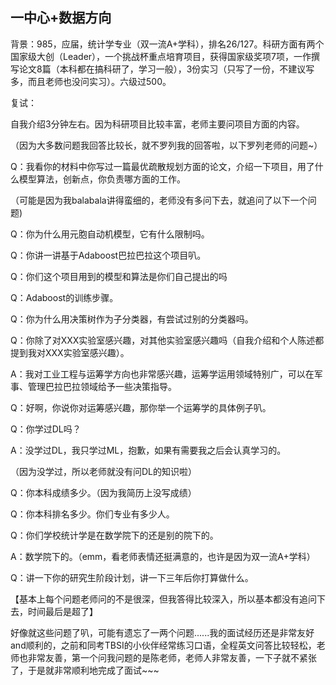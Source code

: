 ## 一中心+数据方向

背景：985，应届，统计学专业（双一流A+学科），排名26/127。科研方面有两个国家级大创（Leader），一个挑战杯重点培育项目，获得国家级奖项7项，一作撰写论文8篇（本科都在搞科研了，学习一般），3份实习（只写了一份，不建议写多，而且老师也没问实习）。六级过500。

复试： 

自我介绍3分钟左右。因为科研项目比较丰富，老师主要问项目方面的内容。

（因为大多数问题我回答比较长，就不罗列我的回答啦，以下罗列老师的问题~）

Q：我看你的材料中你写过一篇最优疏散规划方面的论文，介绍一下项目，用了什么模型算法，创新点，你负责哪方面的工作。

（可能是因为我balabala讲得蛮细的，老师没有多问下去，就追问了以下一个问题)

Q：你为什么用元胞自动机模型，它有什么限制吗。

Q：你讲一讲基于Adaboost巴拉巴拉这个项目叭。

Q：你们这个项目用到的模型和算法是你们自己提出的吗

Q：Adaboost的训练步骤。

Q：你为什么用决策树作为子分类器，有尝试过别的分类器吗。

Q：你除了对XXX实验室感兴趣，对其他实验室感兴趣吗（自我介绍和个人陈述都提到我对XXX实验室感兴趣）。

A：我对工业工程与运筹学方向也非常感兴趣，运筹学运用领域特别广，可以在军事、管理巴拉巴拉领域给予一些决策指导。

Q：好啊，你说你对运筹感兴趣，那你举一个运筹学的具体例子叭。

Q：你学过DL吗？

A：没学过DL，我只学过ML，抱歉，如果有需要我之后会认真学习的。

（因为没学过，所以老师就没有问DL的知识啦）

Q：你本科成绩多少。（因为我简历上没写成绩）

Q：你本科排名多少。你们专业有多少人。

Q：你们学校统计学是在数学院下的还是别的院下的。

A：数学院下的。（emm，看老师表情还挺满意的，也许是因为双一流A+学科）

Q：讲一下你的研究生阶段计划，讲一下三年后你打算做什么。

【基本上每个问题老师问的不是很深，但我答得比较深入，所以基本都没有追问下去，时间最后是超了】

好像就这些问题了叭，可能有遗忘了一两个问题......我的面试经历还是非常友好and顺利的，之前和同考TBSI的小伙伴经常练习口语，全程英文问答比较轻松，老师也非常友善，第一个问我问题的是陈老师，老师人非常友善，一下子就不紧张了，于是就非常顺利地完成了面试~~~